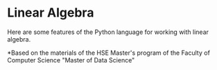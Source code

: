 # Linear Algebra

Here are some features of the Python language for working with linear algebra.

*Based on the materials of the HSE Master's program of the Faculty of Computer Science "Master of Data Science"
